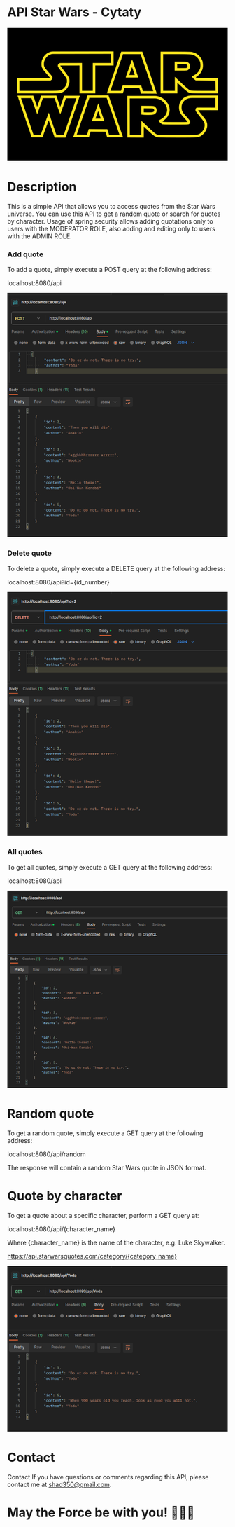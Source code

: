 # API Star Wars - Cytaty

![Star Wars Logo](images/Star_Wars_Logo.svg.png)

# Description

This is a simple API that allows you to access quotes from the Star Wars universe. You can use this API to get a random quote or search for quotes by character.
Usage of spring security allows adding quotations only to users with the MODERATOR ROLE, also adding and editing only to users with the ADMIN ROLE.

### Add quote

To add a quote, simply execute a POST query at the following address:

localhost:8080/api

![img](images/POST.png)

### Delete quote

To delete a quote, simply execute a DELETE query at the following address:

localhost:8080/api?id={id_number}

![img](images/DELETE.png)

### All quotes

To get all quotes, simply execute a GET query at the following address:

localhost:8080/api

![img](images/GET.png)

# Random quote

To get a random quote, simply execute a GET query at the following address:

localhost:8080/api/random

The response will contain a random Star Wars quote in JSON format.

# Quote by character

To get a quote about a specific character, perform a GET query at:

localhost:8080/api/{character_name}

Where {character_name} is the name of the character, e.g. Luke Skywalker.

https://api.starwarsquotes.com/category/{category_name}

![img](images/BYCHARACTER.png)

# Contact

Contact If you have questions or comments regarding this API, please contact me at shad350@gmail.com.

# May the Force be with you! 🌌🚀🌟

